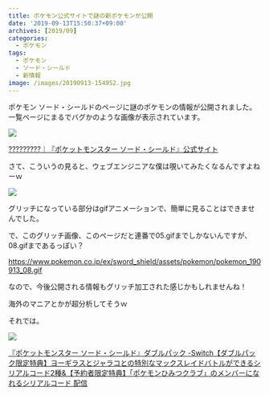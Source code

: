 ```yaml
---
title: ポケモン公式サイトで謎の新ポケモンが公開
date: '2019-09-13T15:50:37+09:00'
archives: [2019/09]
categories:
  - ポケモン
tags:
  - ポケモン
  - ソード・シールド
  - 新情報
image: /images/20190913-154952.jpg
---
```

ポケモン ソード・シールドのページに謎のポケモンの情報が公開されました。一覧ページにまるでバグかのような画像が表示されています。

[![](/images/20190913-155328.jpg)](https://www.pokemon.co.jp/ex/sword_shield/pokemon/?utm_source=TWITTER2&utm_medium=social)

<!--more-->

[?????????｜『ポケットモンスター ソード・シールド』公式サイト](https://www.pokemon.co.jp/ex/sword_shield/pokemon/190913_01.html)

さて、こういうの見ると、ウェブエンジニアな僕は覗いてみたくなるんですよねーｗ

![](/images/20190913-155755.jpg)

グリッチになっている部分はgifアニメーションで、簡単に見ることはできませんでした。

で、このグリッチ画像、このページだと連番で05.gifまでしかないんですが、08.gifまであるっぽい？

https://www.pokemon.co.jp/ex/sword_shield/assets/pokemon/pokemon_190913_08.gif

なので、今後公開される情報もグリッチ加工された感じかもしれませんね！

海外のマニアとかが超分析してそうｗ

それでは。

<div class="amazfy">
<a href="https://www.amazon.co.jp/dp/B07V5NC4FC?tag=t4traw-22">
<img src="https://ws-fe.amazon-adsystem.com/widgets/q?_encoding=UTF8&ASIN=B07V5NC4FC&Format=_SL250_&ID=AsinImage&MarketPlace=JP&ServiceVersion=20070822&WS=1&tag=t4traw-22&language=ja_JP">
<p>『ポケットモンスター ソード・シールド』ダブルパック -Switch【ダブルパック限定特典】ヨーギラスとジャラコとの特別なマックスレイドバトルができるシリアルコード2種&【予約者限定特典】「ポケモンひみつクラブ」のメンバーになれるシリアルコード 配信</p>
</a>
</div>

